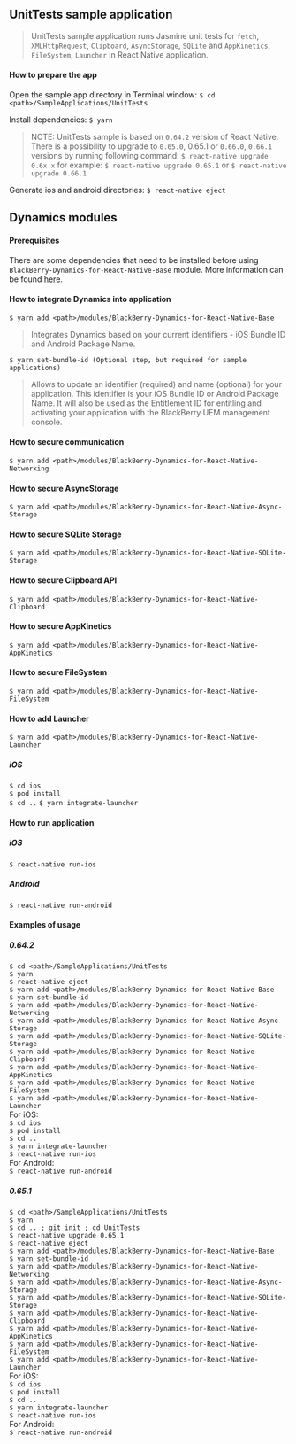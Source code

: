 ## UnitTests sample application
> UnitTests sample application runs Jasmine unit tests for `fetch`, `XMLHttpRequest`, `Clipboard`, `AsyncStorage`, `SQLite` and `AppKinetics`, `FileSystem`, `Launcher` in React Native application.

#### How to prepare the app
Open the sample app directory in Terminal window:
`$ cd <path>/SampleApplications/UnitTests`

Install dependencies:
`$ yarn`

> NOTE: UnitTests sample is based on `0.64.2` version of React Native. There is a possibility to upgrade to `0.65.0`, 0.65.1 or `0.66.0`, `0.66.1` versions by running following command:
`$ react-native upgrade 0.6x.x`
for example:
`$ react-native upgrade 0.65.1`
or
`$ react-native upgrade 0.66.1`

Generate ios and android directories:
`$ react-native eject`

## Dynamics modules
#### Prerequisites
There are some dependencies that need to be installed before using `BlackBerry-Dynamics-for-React-Native-Base` module. More information can be found [here](https://github.com/blackberry/BlackBerry-Dynamics-React-Native-SDK/tree/master/modules/BlackBerry-Dynamics-for-React-Native-Base#Preconditions).
#### How to integrate Dynamics into application
	$ yarn add <path>/modules/BlackBerry-Dynamics-for-React-Native-Base

> Integrates Dynamics based on your current identifiers - iOS Bundle ID and Android Package Name.

	$ yarn set-bundle-id (Optional step, but required for sample applications)

> Allows to update an identifier (required) and name (optional) for your application. This identifier is your iOS Bundle ID or Android Package Name. It will also be used as the Entitlement ID for entitling and activating your application with the BlackBerry UEM management console.

#### How to secure communication
	$ yarn add <path>/modules/BlackBerry-Dynamics-for-React-Native-Networking

#### How to secure AsyncStorage
	$ yarn add <path>/modules/BlackBerry-Dynamics-for-React-Native-Async-Storage

#### How to secure SQLite Storage
	$ yarn add <path>/modules/BlackBerry-Dynamics-for-React-Native-SQLite-Storage
	
#### How to secure Clipboard API
	$ yarn add <path>/modules/BlackBerry-Dynamics-for-React-Native-Clipboard

#### How to secure AppKinetics
	$ yarn add <path>/modules/BlackBerry-Dynamics-for-React-Native-AppKinetics

#### How to secure FileSystem
	$ yarn add <path>/modules/BlackBerry-Dynamics-for-React-Native-FileSystem

#### How to add Launcher
	$ yarn add <path>/modules/BlackBerry-Dynamics-for-React-Native-Launcher

##### iOS
`$ cd ios`  
`$ pod install`  
`$ cd ..`
`$ yarn integrate-launcher`  

#### How to run application
##### iOS
`$ react-native run-ios`

##### Android
`$ react-native run-android`

#### Examples of usage
##### 0.64.2
`$ cd <path>/SampleApplications/UnitTests`  
`$ yarn`  
`$ react-native eject`  
`$ yarn add <path>/modules/BlackBerry-Dynamics-for-React-Native-Base`  
`$ yarn set-bundle-id`  
`$ yarn add <path>/modules/BlackBerry-Dynamics-for-React-Native-Networking`  
`$ yarn add <path>/modules/BlackBerry-Dynamics-for-React-Native-Async-Storage`  
`$ yarn add <path>/modules/BlackBerry-Dynamics-for-React-Native-SQLite-Storage`  
`$ yarn add <path>/modules/BlackBerry-Dynamics-for-React-Native-Clipboard`  
`$ yarn add <path>/modules/BlackBerry-Dynamics-for-React-Native-AppKinetics`  
`$ yarn add <path>/modules/BlackBerry-Dynamics-for-React-Native-FileSystem`  
`$ yarn add <path>/modules/BlackBerry-Dynamics-for-React-Native-Launcher`  
For iOS:  
`$ cd ios`  
`$ pod install`  
`$ cd ..`  
`$ yarn integrate-launcher`  
`$ react-native run-ios`  
For Android:  
`$ react-native run-android`  
##### 0.65.1
`$ cd <path>/SampleApplications/UnitTests`  
`$ yarn`  
`$ cd .. ; git init ; cd UnitTests`  
`$ react-native upgrade 0.65.1`  
`$ react-native eject`  
`$ yarn add <path>/modules/BlackBerry-Dynamics-for-React-Native-Base`  
`$ yarn set-bundle-id`  
`$ yarn add <path>/modules/BlackBerry-Dynamics-for-React-Native-Networking`  
`$ yarn add <path>/modules/BlackBerry-Dynamics-for-React-Native-Async-Storage`  
`$ yarn add <path>/modules/BlackBerry-Dynamics-for-React-Native-SQLite-Storage`  
`$ yarn add <path>/modules/BlackBerry-Dynamics-for-React-Native-Clipboard`  
`$ yarn add <path>/modules/BlackBerry-Dynamics-for-React-Native-AppKinetics`  
`$ yarn add <path>/modules/BlackBerry-Dynamics-for-React-Native-FileSystem`  
`$ yarn add <path>/modules/BlackBerry-Dynamics-for-React-Native-Launcher`  
For iOS:  
`$ cd ios`  
`$ pod install`  
`$ cd ..`  
`$ yarn integrate-launcher`  
`$ react-native run-ios`  
For Android:  
`$ react-native run-android`
